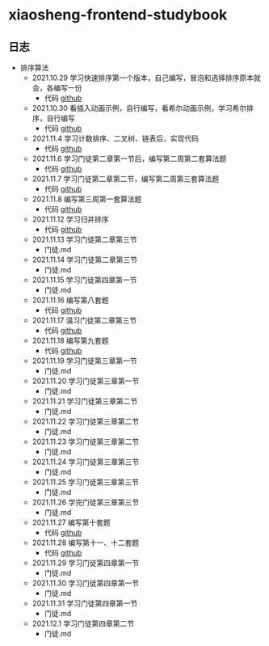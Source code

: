 # xiaosheng-frontend-studybook

## 日志

- 排序算法
  - 2021.10.29 学习快速排序第一个版本，自己编写，冒泡和选择排序原本就会，各编写一份
    - 代码 [github]()
  - 2021.10.30 看插入动画示例，自行编写，看希尔动画示例，学习希尔排序，自行编写
    - 代码 [github]()
  - 2021.11.4 学习计数排序、二叉树、链表后，实现代码
    - 代码 [github]()
  - 2021.11.6 学习门徒第二章第一节后，编写第二周第二套算法题
    - 代码 [github]()
  - 2021.11.7 学习门徒第二章第二节，编写第二周第三套算法题
    - 代码 [github]()
  - 2021.11.8 编写第三周第一套算法题
    - 代码 [github]()
  - 2021.11.12 学习归并排序
    - 代码 [github]()
  - 2021.11.13 学习门徒第二章第三节
    - 门徒.md
  - 2021.11.14 学习门徒第二章第三节
    - 门徒.md
  - 2021.11.15 学习门徒第四章第一节
    - 门徒.md
  - 2021.11.16 编写第八套题
    - 代码 [github]()
  - 2021.11.17 温习门徒第二章第三节
    - 代码 [github]()
  - 2021.11.18 编写第九套题
    - 代码 [github]()
  - 2021.11.19 学习门徒第三章第一节
    - 门徒.md
  - 2021.11.20 学习门徒第三章第一节
    - 门徒.md
  - 2021.11.21 学习门徒第三章第二节
    - 门徒.md
  - 2021.11.22 学习门徒第三章第二节
    - 门徒.md
  - 2021.11.23 学习门徒第三章第二节
    - 门徒.md
  - 2021.11.24 学习门徒第三章第三节
    - 门徒.md
  - 2021.11.25 学习门徒第三章第三节
    - 门徒.md
  - 2021.11.26 学完门徒第三章第三节
    - 门徒.md
  - 2021.11.27 编写第十套题
    - 代码 [github]()
  - 2021.11.28 编写第十一、十二套题
    - 代码 [github]()
  - 2021.11.29 学习门徒第四章第一节
    - 门徒.md
  - 2021.11.30 学习门徒第四章第一节
    - 门徒.md
  - 2021.11.31 学习门徒第四章第一节
    - 门徒.md
  - 2021.12.1 学习门徒第四章第二节
    - 门徒.md